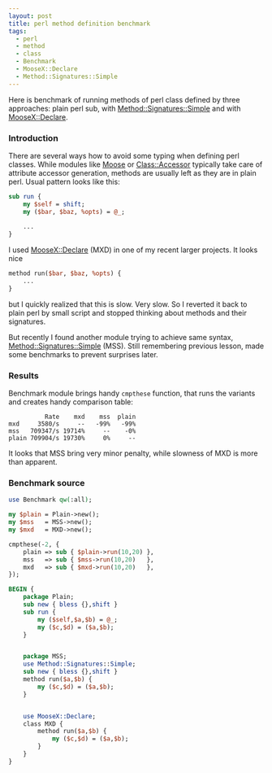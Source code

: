 ```yaml
---
layout: post
title: perl method definition benchmark
tags:
  - perl
  - method
  - class
  - Benchmark
  - MooseX::Declare
  - Method::Signatures::Simple
---
```

Here is benchmark of running methods of perl class defined by three
approaches: plain perl sub, with [Method::Signatures::Simple][mss] and with [MooseX::Declare][mxd].

### Introduction

There are several ways how to avoid some typing when defining perl classes. 
While modules like [Moose][moose] or [Class::Accessor][ca] typically take care 
of attribute accessor generation, methods are usually left as they are in plain 
perl. Usual pattern looks like this:

```perl
sub run {
    my $self = shift;
    my ($bar, $baz, %opts) = @_;
    
    ...
}
```

I used [MooseX::Declare][mxd] (MXD) in one of my recent larger projects. It looks nice

```perl
method run($bar, $baz, %opts) {
    ...
}
```

but I quickly realized that this is slow. Very slow. So I reverted it back to 
plain perl by small script and stopped thinking about methods and their 
signatures.

But recently I found another module trying to achieve same syntax, 
[Method::Signatures::Simple][mss] (MSS). Still remembering previous lesson, 
made some benchmarks to prevent surprises later.

### Results

Benchmark module brings handy `cmpthese` function, that runs the variants and 
creates handy comparison table:

              Rate    mxd    mss  plain
    mxd     3580/s     --   -99%   -99%
    mss   709347/s 19714%     --    -0%
    plain 709904/s 19730%     0%     --

It looks that MSS bring very minor penalty, while slowness of MXD is more than apparent.

### Benchmark source

```perl
use Benchmark qw(:all);

my $plain = Plain->new();
my $mss   = MSS->new();
my $mxd   = MXD->new();

cmpthese(-2, {
    plain => sub { $plain->run(10,20) },
    mss   => sub { $mss->run(10,20)   },
    mxd   => sub { $mxd->run(10,20)   },
});

BEGIN {
    package Plain;
    sub new { bless {},shift }
    sub run {
        my ($self,$a,$b) = @_;
        my ($c,$d) = ($a,$b);
    }


    package MSS;
    use Method::Signatures::Simple;
    sub new { bless {},shift }
    method run($a,$b) {
        my ($c,$d) = ($a,$b);
    }


    use MooseX::Declare;
    class MXD {
        method run($a,$b) {
            my ($c,$d) = ($a,$b);
        }
    }
}
```

[moose]: http://search.cpan.org/perldoc?Moose
[mss]:   http://search.cpan.org/perldoc?Method::Signatures::Simple
[mxd]:   http://search.cpan.org/perldoc?MooseX::Declare
[ca]:    http://search.cpan.org/perldoc?Class::Accessor
